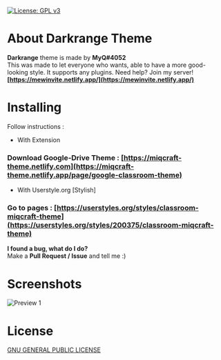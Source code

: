 [![License: GPL v3](https://img.shields.io/badge/License-GPLv3-blue.svg)](https://www.gnu.org/licenses/gpl-3.0)

# About Darkrange Theme
**Darkrange** theme is made by **MyQ#4052**<br>
This was made to let everyone who wants, able to have a more good-looking style. It supports any plugins.
Need help? Join my server! **[https://mewinvite.netlify.app/](https://mewinvite.netlify.app/)**

# Installing
Follow instructions :
- With Extension
### Download Google-Drive Theme : [https://miqcraft-theme.netlify.com](https://miqcraft-theme.netlify.app/page/google-classroom-theme)
- With Userstyle.org [Stylish]
### Go to pages : [https://userstyles.org/styles/classroom-miqcraft-theme](https://userstyles.org/styles/200375/classroom-miqcraft-theme)

**I found a bug, what do I do?**<br>Make a **Pull Request / Issue** and tell me :)

# Screenshots
![Preview 1](https://miqcraft-theme.netlify.app/assets/img/compare/driveafter.png)


# License
[ GNU GENERAL PUBLIC LICENSE ](https://github.com/MIQCRAFT/Darkrange-GoogleDrive-Theme/blob/main/LICENSE)
